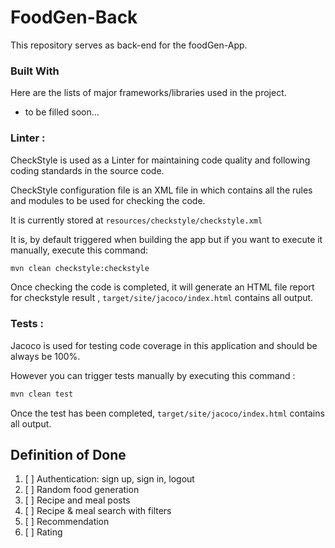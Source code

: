 # FoodGen-Back

This repository serves as back-end for the foodGen-App.

### Built With

Here are the lists of major frameworks/libraries used in the project.

* to be filled soon...

### Linter :
CheckStyle is used as a Linter for maintaining code quality and following coding standards in
the source code. </br>

CheckStyle configuration file is an XML file in which contains all the rules
and modules to be used for checking the code. </br>

It is currently stored at `resources/checkstyle/checkstyle.xml`

It is, by default triggered when building the app but if you want to execute it manually, execute this command:
   ```sh
   mvn clean checkstyle:checkstyle
   ```

Once checking the code is completed, it will generate an HTML file report for checkstyle result
, `target/site/jacoco/index.html` contains all output.

### Tests :
Jacoco is used for testing code coverage in this application and should be always be 100%.

However you can trigger tests manually by executing this command :
   ```sh
   mvn clean test
   ```

Once the test has been completed, `target/site/jacoco/index.html` contains all output.

## Definition of Done
1. [ ] Authentication: sign up, sign in, logout
2. [ ] Random food generation
3. [ ] Recipe and meal posts 
4. [ ] Recipe & meal search with filters
5. [ ] Recommendation
6. [ ] Rating
